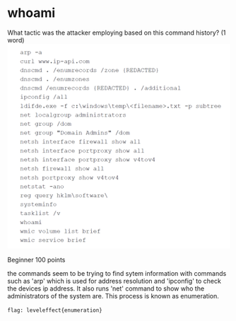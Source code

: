 # whoami



What tactic was the attacker employing based on this command history? (1 word)
![commands](/Images/commands.png)

Beginner 
100 points 

the commands seem to be trying to find sytem information with commands such as 'arp' which is used for address resolution and 'ipconfig' to check the devices ip address. It also runs 'net' command to show who the administrators of the system are.
This process is known as enumeration.

`flag: leveleffect{enumeration}`


